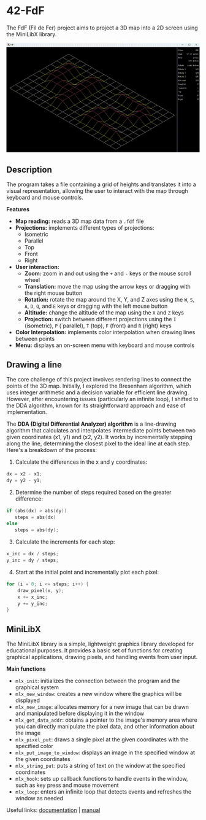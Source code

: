 # 42-FdF

The FdF (Fil de Fer) project aims to project a 3D map into a 2D screen using the MiniLibX library.

<p align="center">
  <img src="gif/fdf.gif"><br />
</p>

## Description

The program takes a file containing a grid of heights and translates it into a visual representation, allowing the user to interact with the map through keyboard and mouse controls.

**Features**
*   **Map reading:** reads a 3D map data from a `.fdf` file
*   **Projections:** implements different types of projections:
    *   Isometric
    *   Parallel
    *   Top
    *   Front
    *   Right
*   **User interaction:**
    *   **Zoom:** zoom in and out using the `+` and `-` keys or the mouse scroll wheel
    *   **Translation:** move the map using the arrow keys or dragging with the right mouse button
    *   **Rotation:** rotate the map around the X, Y, and Z axes using the `W`, `S`, `A`, `D`, `Q`, and `E` keys or dragging with the left mouse button
    *   **Altitude:** change the altitude of the map using the `X` and `Z` keys
    *   **Projection:** switch between different projections using the `I` (isometric), `P` (´parallel), `T` (top), `F` (front) and `R` (right) keys
*   **Color Interpolation:** implements color interpolation when drawing lines between points
*   **Menu:** displays an on-screen menu with keyboard and mouse controls

## Drawing a line

The core challenge of this project involves rendering lines to connect the points of the 3D map. Initially, I explored the Bresenham algorithm, which uses integer arithmetic and a decision variable for efficient line drawing. However, after encountering issues (particularly an infinite loop), I shifted to the DDA algorithm, known for its straightforward approach and ease of implementation.

The **DDA (Digital Differential Analyzer) algorithm** is a line-drawing algorithm that calculates and interpolates intermediate points between two given coordinates (x1, y1) and (x2, y2). It works by incrementally stepping along the line, determining the closest pixel to the ideal line at each step. Here's a breakdown of the process:

1. Calculate the differences in the x and y coordinates:
```c
dx = x2 - x1;
dy = y2 - y1;
```
2. Determine the number of steps required based on the greater difference:
```c
if (abs(dx) > abs(dy)) 
   steps = abs(dx)
else
   steps = abs(dy);
```
3. Calculate the increments for each step:
```c
x_inc = dx / steps;
y_inc = dy / steps;
```
4. Start at the initial point and incrementally plot each pixel:
```c
for (i = 0; i <= steps; i++) {
    draw_pixel(x, y);
    x += x_inc;
    y += y_inc;
}
```

## MiniLibX

The MiniLibX library is a simple, lightweight graphics library developed for educational purposes. It provides a basic set of functions for creating graphical applications, drawing pixels, and handling events from user input.<br />

**Main functions**
*  `mlx_init`: initializes the connection between the program and the graphical system
*  `mlx_new_window`: creates a new window where the graphics will be displayed
*  `mlx_new_image`: allocates memory for a new image that can be drawn and manipulated before displaying it in the window
*  `mlx_get_data_addr`: obtains a pointer to the image's memory area where you can directly manipulate the pixel data, and other information about the image
*  `mlx_pixel_put`: draws a single pixel at the given coordinates with the specified color
*  `mlx_put_image_to_window`: displays an image in the specified window at the given coordinates
*  `mlx_string_put`: puts a string of text on the window at the specified coordinates
*  `mlx_hook`: sets up callback functions to handle events in the window, such as key press and mouse movement
*  `mlx_loop`: enters an infinite loop that detects events and refreshes the window as needed

Useful links: [documentation](https://github.com/42Paris/minilibx-linux)   |   [manual](https://harm-smits.github.io/42docs/libs/minilibx)
